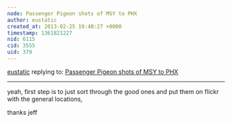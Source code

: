 ```yaml
---
node: Passenger Pigeon shots of MSY to PHX
author: eustatic
created_at: 2013-02-25 19:40:27 +0000
timestamp: 1361821227
nid: 6115
cid: 3555
uid: 379
---
```




[eustatic](../profile/eustatic) replying to: [Passenger Pigeon shots of MSY to PHX](../notes/eustatic/2-24-2013/passenger-pigeon-shots-msy-phx)

----
yeah, first step is to just sort through the good ones and put them on flickr with the general locations,

thanks jeff